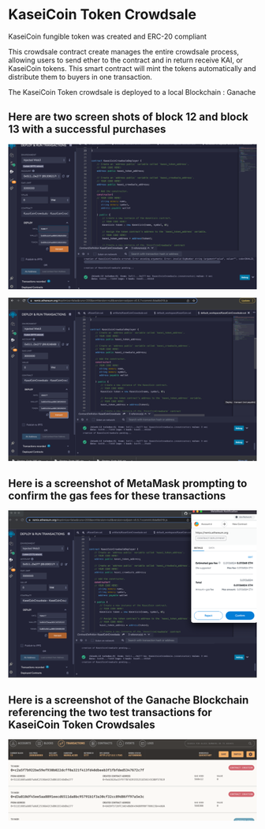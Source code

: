 # KaseiCoin Token Crowdsale

KaseiCoin fungible token was created and ERC-20 compliant

This crowdsale contract create manages the entire crowdsale process, allowing users to send ether to the contract and in return receive KAI, or KaseiCoin tokens. This smart contract will mint the tokens automatically and distribute them to buyers in one transaction.

The KaseiCoin Token crowdsale is deployed to a local Blockchain : Ganache

## Here are two screen shots of block 12 and block 13 with a successful purchases
![kaseicoin_crowdsale_block12](kaseicoin_crowdsale_block12.png)

![kaseicoin_crowdsale_block13](kaseicoin_crowdsale_block13.png)

## Here is a screenshot of MetaMask prompting to confirm the gas fees for these transactions
![kaseicoin_crowdsale_metamask_gasfee](kaseicoin_crowdsale_metamask_gasfee.png)


## Here is a screenshot of the Ganache Blockchain referencing the two test transactions for KaseiCoin Token Crowdsales
![ganache_kasei_contracts](ganache_kasei_contracts.png)